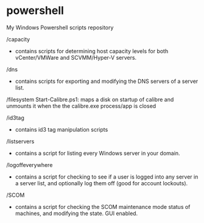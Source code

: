 # powershell
My Windows Powershell scripts repository

/capacity
  - contains scripts for determining host capacity levels for both vCenter/VMWare and SCVMM/Hyper-V servers.
  
/dns
  - contains scripts for exporting and modifying the DNS servers of a server list.
  
/filesystem
  Start-Calibre.ps1: maps a disk on startup of calibre and unmounts it when the the calibre.exe process/app is closed

/id3tag
  - contains id3 tag manipulation scripts
  
/listservers
  - contains a script for listing every Windows server in your domain.
 
/logoffeverywhere
  - contains a script for checking to see if a user is logged into any server in a server list, and optionally log them off (good for account lockouts).
 
/SCOM
  - contains a script for checking the SCOM maintenance mode status of machines, and modifying the state.  GUI enabled.

